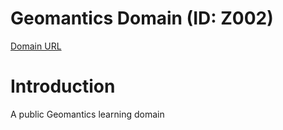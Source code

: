 # Geomantics Domain (ID: Z002)
[Domain URL](https://ejunz.com/d/Z002/)

# Introduction
A public Geomantics learning domain
